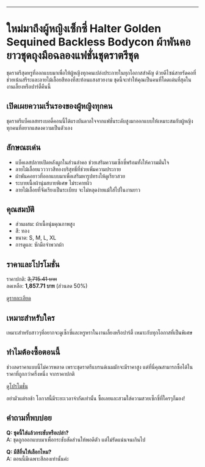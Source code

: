 ---

# ใหม่มาถึงผู้หญิงเซ็กซี่ Halter Golden Sequined Backless Bodycon ผ้าพันคอยาวชุดถุงมือฉลองแฟชั่นชุดราตรีชุด  

ชุดราตรีสุดหรูที่ออกแบบมาเพื่อให้ผู้หญิงทุกคนเปล่งประกายในทุกโอกาสสำคัญ ด้วยดีไซน์สายรัดคอที่ช่วยเน้นสรีระและลายไม้เลื้อยสีทองที่สะท้อนแสงสวยงาม ชุดนี้จะทำให้คุณเป็นคนที่โดดเด่นที่สุดในงานเลี้ยงหรือปาร์ตี้คืนนี้  

## เปิดเผยความเริ่นรองของผู้หญิงทุกคน  

ชุดราตรีแบ็คเลสทรงบอดี้คอนนี้ได้แรงบันดาลใจจากแฟชั่นระดับสูงมาออกแบบให้เหมาะสมกับผู้หญิงทุกคนที่อยากแสดงความเป็นตัวเอง  

## ลักษณะเด่น  

- แบ็คเลสปลายเปิดหลังผูกในส่วนลำคอ ช่วยเสริมความเซ็กซี่พร้อมทั้งให้ความมั่นใจ  
- ลายไม้เลื้อยแวววาวสีทองบริสุทธิ์ที่ช่วยเพิ่มความประกาย  
- ผ้าพันคอยาวที่ออกแบบมาเพื่อเสริมหารูปทรงให้ดูเรียวสวย  
- ระบายเนื้อผ้านุ่มสบายพิเศษ ไม่ระคายผิว  
- ลายไม้เลื้อยที่จัดเรียงเป็นระเบียบ จะไม่หลุดง่ายแม้ใส่ไปในงานยาว  

## คุณสมบัติ  

- ส่วนผสม: ผ้าเนื้อนุ่มคุณภาพสูง  
- สี: ทอง  
- ขนาด: S, M, L, XL  
- การดูแล: ซักมือจำพวกผ้า  

## ราคาและโปรโมชั่น  

ราคาปกติ: ~~3,715.41 บาท~~  
ลดเหลือ: **1,857.71 บาท** (ส่วนลด 50%)  

<div class="flex justify-center my-2">  
<a href="https://buy.csgad.com/u5maekeD" rel="nofollow sponsored" target="_blank" class="py-2 px-4 rounded-md text-white font-semibold bg-gradient-to-r from-[#f73c22] to-[#ff7b48]">ดูรายละเอียด</a>  
</div>  

## เหมาะสำหรับใคร  

เหมาะสำหรับสาวๆที่อยากจะดูเซ็กซี่และหรูหราในงานเลี้ยงหรือปาร์ตี้ เหมาะกับทุกโอกาสที่เป็นพิเศษ  

## ทำไมต้องซื้อตอนนี้  

ช่วงลดราคาแบบนี้ไม่ควรพลาด เพราะชุดราตรีแบรนด์เนมมักจะมีราคาสูง แต่ที่นี่คุณสามารถซื้อได้ในราคาที่ถูกกว่าครึ่งหนึ่ง จากราคาปกติ  

<div class="flex justify-center my-2">  
<a href="https://buy.csgad.com/u5maekeD" rel="nofollow sponsored" target="_blank" class="py-2 px-4 rounded-md text-white font-semibold bg-gradient-to-r from-[#f73c22] to-[#ff7b48]">ดูโปรโมชั่น</a>  
</div>  

อย่ามัวแต่รอช้า โอกาสนี้มีระยะเวลาจำกัดเท่านั้น ซื้อเลยและสวมใส่ความสวยเซ็กซี่ที่ใครๆก็มอง!  

## คำถามที่พบบ่อย  

**Q: ชุดนี้ใส่แล้วกระชับหรือเปล่า?**  
A: ชุดถูกออกแบบมาเพื่อกระชับสัดส่วนให้พอดีตัว แต่ไม่รัดแน่นจนเกินไป  

**Q: มีสีอื่นให้เลือกไหม?**  
A: ตอนนี้มีเฉพาะสีลองเท่านั้นค่ะ
